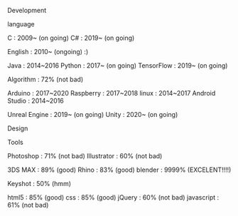 Development

language

C : 2009~ (on going)
C# : 2019~ (on going)

English : 2010~ (ongoing) :)

Java : 2014~2016
Python : 2017~ (on going)
TensorFlow : 2019~ (on going)

Algorithm : 72% (not bad)


Arduino : 2017~2020
Raspberry : 2017~2018
linux : 2014~2017
Android Studio : 2014~2016

Unreal Engine : 2019~ (on going)
Unity : 2020~ (on going)


<!--------------------------------->


Design

Tools

Photoshop : 71% (not bad)
Illustrator : 60% (not bad)

3DS MAX : 89% (good)
Rhino : 83% (good)
blender : 9999% (EXCELENT!!!!)

Keyshot : 50% (hmm)

html5 : 85% (good)
css : 85% (good)
jQuery : 60% (not bad)
javascript : 61% (not bad)
